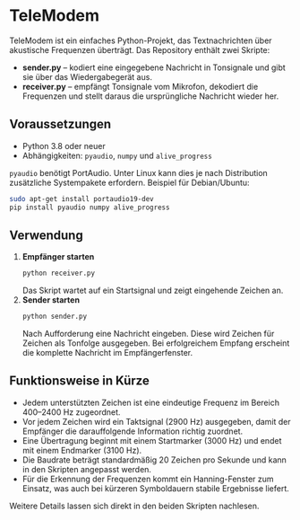 # TeleModem

TeleModem ist ein einfaches Python-Projekt, das Textnachrichten über akustische
Frequenzen überträgt. Das Repository enthält zwei Skripte:

* **sender.py**  – kodiert eine eingegebene Nachricht in Tonsignale und gibt sie
  über das Wiedergabegerät aus.
* **receiver.py** – empfängt Tonsignale vom Mikrofon, dekodiert die
  Frequenzen und stellt daraus die ursprüngliche Nachricht wieder her.

## Voraussetzungen

- Python 3.8 oder neuer
- Abhängigkeiten: `pyaudio`, `numpy` und `alive_progress`

`pyaudio` benötigt PortAudio. Unter Linux kann dies je nach Distribution
zusätzliche Systempakete erfordern. Beispiel für Debian/Ubuntu:

```bash
sudo apt-get install portaudio19-dev
pip install pyaudio numpy alive_progress
```

## Verwendung

1. **Empfänger starten**
   ```bash
   python receiver.py
   ```
   Das Skript wartet auf ein Startsignal und zeigt eingehende Zeichen an.
2. **Sender starten**
   ```bash
   python sender.py
   ```
   Nach Aufforderung eine Nachricht eingeben. Diese wird Zeichen für Zeichen als
   Tonfolge ausgegeben. Bei erfolgreichem Empfang erscheint die komplette
   Nachricht im Empfängerfenster.

## Funktionsweise in Kürze

- Jedem unterstützten Zeichen ist eine eindeutige Frequenz im Bereich 400–2400 Hz
  zugeordnet.
- Vor jedem Zeichen wird ein Taktsignal (2900 Hz) ausgegeben, damit der
  Empfänger die darauffolgende Information richtig zuordnet.
- Eine Übertragung beginnt mit einem Startmarker (3000 Hz) und endet mit einem
  Endmarker (3100 Hz).
- Die Baudrate beträgt standardmäßig 20 Zeichen pro Sekunde und kann in den
  Skripten angepasst werden.
- Für die Erkennung der Frequenzen kommt ein Hanning-Fenster zum Einsatz, was
  auch bei kürzeren Symboldauern stabile Ergebnisse liefert.

Weitere Details lassen sich direkt in den beiden Skripten nachlesen.
